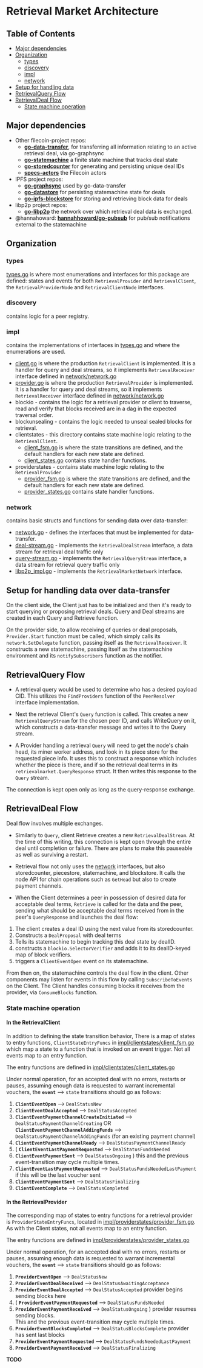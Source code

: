 # Retrieval Market Architecture

## Table of Contents
* [Major dependencies](#major-dependencies)
* [Organization](#organization)
    * [types](#types)
    * [discovery](#discovery)
    * [impl](#impl)
    * [network](#network)
* [Setup for handling data](#setup-for-handling-data-over-data-transfer)
* [RetrievalQuery Flow](#retrievalquery-flow)
* [RetrievalDeal Flow](#retrievaldeal-flow)
    * [State machine operation](#state-machine-operation)

## Major dependencies
* Other filecoin-project repos:
    * [**go-data-transfer**](https://github.com/filecoin-project/go-data-transfer), for transferring all information relating to an active 
        retrieval deal, via go-graphsync
    * [**go-statemachine**](https://github.com/filecoin-project/go-statemachine) a finite state machine that tracks deal state
    * [**go-storedcounter**](https://github.com/filecoin-project/go-storedcounter) for generating and persisting unique deal IDs
    * [**specs-actors**](https://github.com/filecoin-project/specs-actors) the Filecoin actors
* IPFS project repos:   
    * [**go-graphsync**](https://github.com/ipfs/go-graphsync) used by go-data-transfer
    * [**go-datastore**](https://github.com/ipfs/go-datastore) for persisting statemachine state for deals
    * [**go-ipfs-blockstore**](https://github.com/ipfs/go-ipfs-blockstore) for storing and retrieving block data for deals
* libp2p project repos:
    * [**go-libp2p**](https://github.com/libp2p/go-libp2p) the network over which retrieval deal data is exchanged.
* @hannahoward: [**hannahhoward/go-pubsub**](https://github.com/hannahhoward/go-pubsub) for pub/sub notifications external to the statemachine

## Organization
### types
[types.go](./types.go) is where most enumerations and interfaces for this package are defined: states and events for both 
`RetrievalProvider` and `RetrievalClient`, the `RetrievalProviderNode` and `RetrievalClientNode` interfaces.

### discovery
contains logic for a peer registry. 

### impl
contains the implementations of interfaces in [types.go](./types.go) and where the enumerations are used.
* [client.go](./impl/client.go) is where the production `RetrievalClient` is implemented. It is a handler for query and deal streams, so it implements `RetrievalReceiver` interface defined in [network/network.go](./network/network.go)
* [provider.go](./impl/provider.go) is where the production `RetrievalProvider` is implemented. It is a handler for query and deal streams, so it implements `RetrievalReceiver` interface defined in [network/network.go](./network/network.go)
* blockio - contains the logic for a retrieval provider or client to traverse, read and verify that blocks received are in a dag in the expected traversal order.
* blockunsealing - contains the logic needed to unseal sealed blocks for retrieval.
* clientstates - this directory contains state machine logic relating to the `RetrievalClient`.
    * [client_fsm.go](./impl/clientstates/client_fsm.go)  is where the state transitions are defined, and the default handlers for each new state are defined.
    * [client_states.go](./impl/clientstates/client_states.go) contains state handler functions.
* providerstates - contains state machine logic relating to the `RetrievalProvider`
    * [provider_fsm.go](./impl/providerstates/provider_fsm.go) is where the state transitions are defined, and the default handlers for each new state are defined.
    * [provider_states.go](./impl/providerstates/provider_states.go) contains state handler functions.

### network
contains basic structs and functions for sending data over data-transfer:
* [network.go](./network/network.go) - defines the interfaces that must be implemented for data-transfer.
* [deal-stream.go](./network/deal_stream.go) - implements the `RetrievalDealStream` interface, a data stream for retrieval deal traffic only
* [query-stream.go](./network/query_stream.go) - implements the `RetrievalQueryStream` interface, a data stream for retrieval query traffic only
* [libp2p_impl.go](./network/libp2p_impl.go) - implements the `RetrievalMarketNetwork` interface.

## Setup for handling data over data-transfer
On the client side, the Client just has to be initialized and then it's ready to start querying or proposing retrieval deals.
Query and Deal streams are created in each Query and Retrieve function.

On the provider side, to allow receiving of queries or deal proposals, `Provider.Start` function must be called, 
which simply calls its `network.SetDelegate` function, passing itself as the `RetrievalReceiver`. 
It constructs a new statemachine, passing itself as the statemachine environment and its `notifySubscribers` 
function as the notifier.


## RetrievalQuery Flow
* A retrieval query would be used to determine who has a desired payload CID. This utilizes 
the `FindProviders` function of the `PeerResolver` interface implementation.

* Next the retrieval Client's `Query` function is called. This creates a new `RetrievalQueryStream` for the chosen peer ID, 
and calls WriteQuery on it, which constructs a data-transfer message and writes it to the Query stream.

* A Provider handling a retrieval `Query` will need to get the node's chain head, its miner worker address, and look
in its piece store for the requested piece info. It uses this to construct a response which includes whether the
piece is there, and if so the retrieval deal terms in its `retrievalmarket.QueryResponse` struct.  It then writes this
response to the `Query` stream.

The connection is kept open only as long as the query-response exchange.

## RetrievalDeal Flow
Deal flow involves multiple exchanges.

* Similarly to `Query`, client Retrieve creates a new `RetrievalDealStream`.  At the time of this writing, this connection is 
kept open through the entire deal until completion or failure.  There are plans to make this pauseable as well as surviving
a restart.

* Retrieval flow not only uses the [network](./network/network.go) interfaces, but also storedcounter, piecestore, statemachine, and blockstore. 
It calls the node API for chain operations such as `GetHead` but also to create payment channels.

* When the Client determines a peer in possession of desired data for acceptable deal terms, `Retrieve` is called for the 
data and the peer, sending
what should be acceptable deal terms received from in the peer's `QueryResponse` and launches the deal flow:

1. The client creates a deal ID using the next value from its storedcounter.
1. Constructs a `DealProposal` with deal terms
1. Tells its statemachine to begin tracking this deal state by dealID.
1. constructs a `blockio.SelectorVerifier` and adds it to its dealID-keyed map of block verifiers.
1. triggers a `ClientEventOpen` event on its statemachine.

From then on, the statemachine controls the deal flow in the client. Other components may listen for events in this flow by calling
`SubscribeToEvents` on the Client. The Client handles consuming blocks it receives from the provider, via `ConsumeBlocks` function.

### State machine operation

#### In the RetrievalClient
In addition to defining the state transition behavior, There is a map of states to entry 
functions, `ClientStateEntryFuncs` in [impl/clientstates/client_fsm.go](./impl/clientstates/client_fsm.go) which map a 
state to a function that is invoked on an event trigger. Not all events map to an entry function.

The entry functions are defined in [impl/clientstates/client_states.go](./impl/clientstates/client_states.go)

Under normal operation, for an accepted deal with no errors, restarts or pauses, assuming enough data 
is requested to warrant incremental vouchers, the **`event`** ⟶ `state` transitions should go as follows: 

1. **`ClientEventOpen`** ⟶ `DealStatusNew`
1. **`ClientEventDealAccepted`** ⟶ `DealStatusAccepted`
1. **`ClientEventPaymentChannelCreateInitiated`** ⟶ `DealStatusPaymentChannelCreating` 
   OR <br>
   **`ClientEventPaymentChannelAddingFunds`** ⟶ `DealStatusPaymentChannelAddingFunds` (for an existing payment channel)
1. **`ClientEventPaymentChannelReady`** ⟶ `DealStatusPaymentChannelReady`
1. ( **`ClientEventLastPaymentRequested`** ⟶ `DealStatusFundsNeeded`
1.   **`ClientEventPaymentSent`** ⟶ `DealStatusOngoing` ) 
     this and the previous event-transition may cycle multiple times.
1. **`ClientEventLastPaymentRequested`** ⟶ `DealStatusFundsNeededLastPayment` if this will be the last voucher sent
1. **`ClientEventPaymentSent`** ⟶ `DealStatusFinalizing`
1. **`ClientEventComplete`** ⟶ `DealStatusCompleted`

#### In  the RetrievalProvider
The corresponding map of states to entry functions for a retrieval provider is `ProviderStateEntryFuncs`, located in 
[impl/providerstates/provider_fsm.go](./impl/providerstates/provider_fsm.go). As with the Client states, not
all events map to an entry function.

The entry functions are defined in [impl/providerstates/provider_states.go](./impl/providerstates/provider_states.go)

Under normal operation, for an accepted deal with no errors, restarts or pauses, assuming enough data 
is requested to warrant incremental vouchers, the **`event`** ⟶ `state` transitions should go as follows: 

1. **`ProviderEventOpen`** ⟶ `DealStatusNew`
1. **`ProviderEventDealReceived`** ⟶ `DealStatusAwaitingAcceptance`
1. **`ProviderEventDealAccepted`** ⟶ `DealStatusAccepted`  provider begins sending blocks here
1. ( **`ProviderEventPaymentRequested`** ⟶ `DealStatusFundsNeeded`
1.   **`ProviderEventPaymentReceived`** ⟶ `DealStatusOngoing` ) provider resumes sending blocks. <br> 
This and the previous event-transition may cycle multiple times.
1. **`ProviderEventBlocksCompleted`** ⟶ `DealStatusBlocksComplete` provider has sent last blocks
1. **`ProviderEventPaymentRequested`** ⟶ `DealStatusFundsNeededLastPayment`
1. **`ProviderEventPaymentReceived`** ⟶ `DealStatusFinalizing`

**TODO**